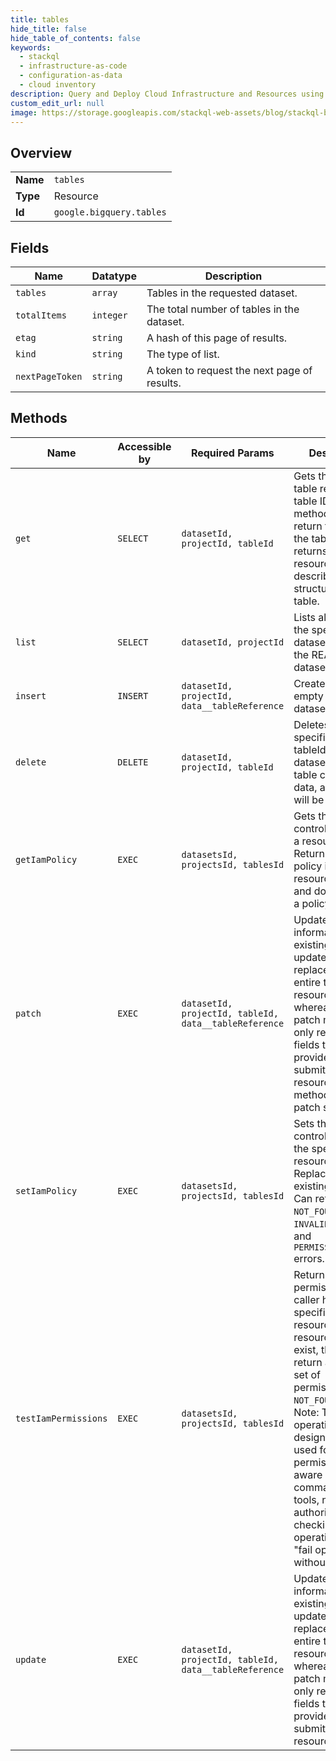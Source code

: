 ```yaml
---
title: tables
hide_title: false
hide_table_of_contents: false
keywords:
  - stackql
  - infrastructure-as-code
  - configuration-as-data
  - cloud inventory
description: Query and Deploy Cloud Infrastructure and Resources using SQL
custom_edit_url: null
image: https://storage.googleapis.com/stackql-web-assets/blog/stackql-blog-post-featured-image.png
---
```

  
    

## Overview
<table><tbody>
<tr><td><b>Name</b></td><td><code>tables</code></td></tr>
<tr><td><b>Type</b></td><td>Resource</td></tr>
<tr><td><b>Id</b></td><td><code>google.bigquery.tables</code></td></tr>
</tbody></table>

## Fields
| Name | Datatype | Description |
| ---- | -------- | ----------- |
| `tables` | `array` | Tables in the requested dataset. |
| `totalItems` | `integer` | The total number of tables in the dataset. |
| `etag` | `string` | A hash of this page of results. |
| `kind` | `string` | The type of list. |
| `nextPageToken` | `string` | A token to request the next page of results. |
## Methods
| Name | Accessible by | Required Params | Description |
| ---- | ------------- | --------------- | ----------- |
| `get` | `SELECT` | `datasetId, projectId, tableId` | Gets the specified table resource by table ID. This method does not return the data in the table, it only returns the table resource, which describes the structure of this table. |
| `list` | `SELECT` | `datasetId, projectId` | Lists all tables in the specified dataset. Requires the READER dataset role. |
| `insert` | `INSERT` | `datasetId, projectId, data__tableReference` | Creates a new, empty table in the dataset. |
| `delete` | `DELETE` | `datasetId, projectId, tableId` | Deletes the table specified by tableId from the dataset. If the table contains data, all the data will be deleted. |
| `getIamPolicy` | `EXEC` | `datasetsId, projectsId, tablesId` | Gets the access control policy for a resource. Returns an empty policy if the resource exists and does not have a policy set. |
| `patch` | `EXEC` | `datasetId, projectId, tableId, data__tableReference` | Updates information in an existing table. The update method replaces the entire table resource, whereas the patch method only replaces fields that are provided in the submitted table resource. This method supports patch semantics. |
| `setIamPolicy` | `EXEC` | `datasetsId, projectsId, tablesId` | Sets the access control policy on the specified resource. Replaces any existing policy. Can return `NOT_FOUND`, `INVALID_ARGUMENT`, and `PERMISSION_DENIED` errors. |
| `testIamPermissions` | `EXEC` | `datasetsId, projectsId, tablesId` | Returns permissions that a caller has on the specified resource. If the resource does not exist, this will return an empty set of permissions, not a `NOT_FOUND` error. Note: This operation is designed to be used for building permission-aware UIs and command-line tools, not for authorization checking. This operation may "fail open" without warning. |
| `update` | `EXEC` | `datasetId, projectId, tableId, data__tableReference` | Updates information in an existing table. The update method replaces the entire table resource, whereas the patch method only replaces fields that are provided in the submitted table resource. |
